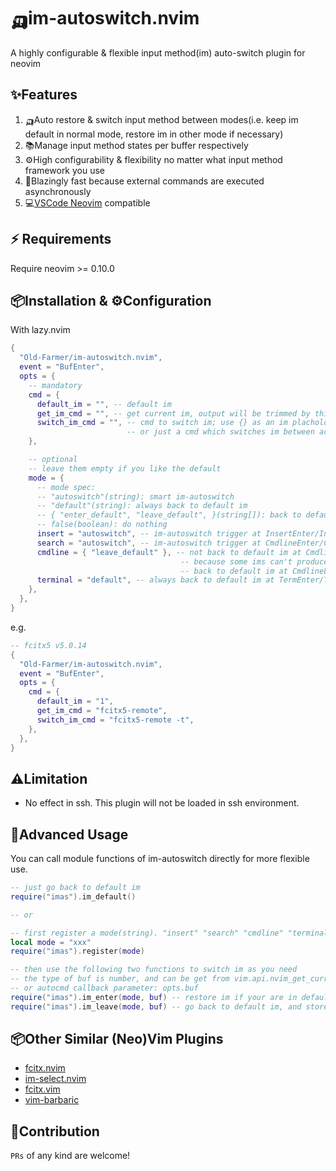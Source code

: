 # 🛺im-autoswitch.nvim

A highly configurable & flexible input method(im) auto-switch plugin for neovim

## ✨Features

1. 🛺Auto restore & switch input method between modes(i.e. keep im default in normal mode, restore im in other mode if necessary)
2. 📚Manage input method states per buffer respectively
3. ⚙️High configurability & flexibility no matter what input method framework you use
4. 🚀Blazingly fast because external commands are executed asynchronously
5. 💻[VSCode Neovim](https://github.com/vscode-neovim/vscode-neovim) compatible

## ⚡️ Requirements

Require neovim >= 0.10.0

## 📦Installation & ⚙️Configuration

With lazy.nvim

```lua
{
  "Old-Farmer/im-autoswitch.nvim",
  event = "BufEnter",
  opts = {
    -- mandatory
    cmd = {
      default_im = "", -- default im
      get_im_cmd = "", -- get current im, output will be trimmed by this plugin
      switch_im_cmd = "", -- cmd to switch im; use {} as an im placholder
                          -- or just a cmd which switches im between active/inactive
    },

    -- optional
    -- leave them empty if you like the default
    mode = {
      -- mode spec:
      -- "autoswitch"(string): smart im-autoswitch
      -- "default"(string): always back to default im
      -- { "enter_default", "leave_default", }(string[]): back to default im at enter & leave
      -- false(boolean): do nothing
      insert = "autoswitch", -- im-autoswitch trigger at InsertEnter/InsertLeave
      search = "autoswitch", -- im-autoswitch trigger at CmdlineEnter/CmdlineLeave(/ or \?)
      cmdline = { "leave_default" }, -- not back to default im at CmdlineEnter(:) by default
                                      -- because some ims can't produce ":" directly;
                                      -- back to default im at CmdlineLeave(:)
      terminal = "default", -- always back to default im at TermEnter/TermLeave
    },
  },
}
```

e.g.

```lua
-- fcitx5 v5.0.14
{
  "Old-Farmer/im-autoswitch.nvim",
  event = "BufEnter",
  opts = {
    cmd = {
      default_im = "1",
      get_im_cmd = "fcitx5-remote",
      switch_im_cmd = "fcitx5-remote -t",
    },
  },
}
```

## ⚠️Limitation

- No effect in ssh. This plugin will not be loaded in ssh environment.

## 🚀Advanced Usage

You can call module functions of im-autoswitch directly for more flexible use.

```lua
-- just go back to default im
require("imas").im_default()

-- or

-- first register a mode(string). "insert" "search" "cmdline" "terminal" are all reserved
local mode = "xxx"
require("imas").register(mode)

-- then use the following two functions to switch im as you need
-- the type of buf is number, and can be get from vim.api.nvim_get_current_buf()
-- or autocmd callback parameter: opts.buf
require("imas").im_enter(mode, buf) -- restore im if your are in default im
require("imas").im_leave(mode, buf) -- go back to default im, and store current im state
```

## 📦Other Similar (Neo)Vim Plugins

- [fcitx.nvim](https://github.com/h-hg/fcitx.nvim)
- [im-select.nvim](https://github.com/keaising/im-select.nvim)
- [fcitx.vim](https://github.com/lilydjwg/fcitx.vim)
- [vim-barbaric](https://github.com/rlue/vim-barbaric)

## 🤝Contribution

`PRs` of any kind are welcome!
